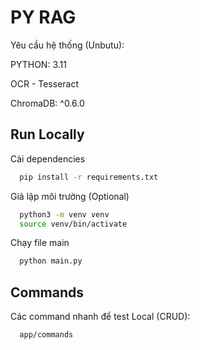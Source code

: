 
# PY RAG

Yêu cầu hệ thống (Unbutu):

PYTHON: 3.11

OCR - Tesseract

ChromaDB: ^0.6.0
## Run Locally
Cài dependencies

```bash
  pip install -r requirements.txt
```

Giả lập môi trường (Optional)

```bash
  python3 -m venv venv
  source venv/bin/activate
```

Chạy file main

```bash
  python main.py
```
## Commands
Các command nhanh để test Local (CRUD):

```bash
  app/commands
```